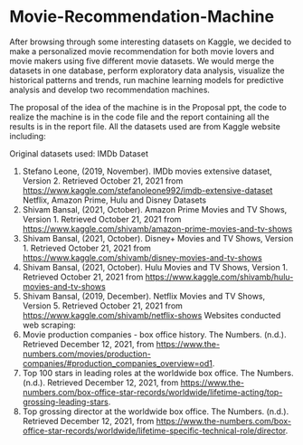 # Movie-Recommendation-Machine
After browsing through some interesting datasets on Kaggle, we decided to make a personalized movie recommendation for both movie lovers and movie makers using five different movie datasets. We would merge the datasets in one database, perform exploratory data analysis, visualize the historical patterns and trends, run machine learning models for predictive analysis and develop two recommendation machines.

The proposal of the idea of the machine is in the Proposal ppt, the code to realize the machine is in the code file and the report containing all the results is in the report file. All the datasets used are from Kaggle website including:

Original datasets used:
IMDb Dataset
1. Stefano Leone, (2019, November). IMDb movies extensive dataset, Version 2. Retrieved October 21, 2021 from https://www.kaggle.com/stefanoleone992/imdb-extensive-dataset Netflix, Amazon Prime, Hulu and Disney Datasets
2. Shivam Bansal, (2021, October). Amazon Prime Movies and TV Shows, Version 1. Retrieved October 21, 2021 from https://www.kaggle.com/shivamb/amazon-prime-movies-and-tv-shows
3. Shivam Bansal, (2021, October). Disney+ Movies and TV Shows, Version 1. Retrieved October 21, 2021 from https://www.kaggle.com/shivamb/disney-movies-and-tv-shows
4. Shivam Bansal, (2021, October). Hulu Movies and TV Shows, Version 1. Retrieved October 21, 2021 from https://www.kaggle.com/shivamb/hulu-movies-and-tv-shows
5. Shivam Bansal, (2019, December). Netflix Movies and TV Shows, Version 5. Retrieved October 21, 2021 from https://www.kaggle.com/shivamb/netflix-shows
Websites conducted web scraping:
6. Movie production companies - box office history. The Numbers. (n.d.). Retrieved December 12, 2021, from https://www.the-numbers.com/movies/production-companies/#production_companies_overview=od1.
7. Top 100 stars in leading roles at the worldwide box office. The Numbers. (n.d.). Retrieved December 12, 2021, from https://www.the-numbers.com/box-office-star-records/worldwide/lifetime-acting/top-grossing-leading-stars.
8. Top grossing director at the worldwide box office. The Numbers. (n.d.). Retrieved December 12, 2021, from https://www.the-numbers.com/box-office-star-records/worldwide/lifetime-specific-technical-role/director.
